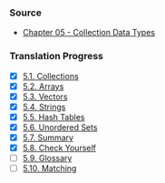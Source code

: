 ### Source
- [Chapter 05 - Collection Data Types](https://runestone.academy/runestone/books/published/cpp4python/CollectionData/toctree.html)

### Translation Progress
- [x] [5.1. Collections](./chap05_sec01_collections.md)
- [x] [5.2. Arrays](./chap05_sec02_arrays.md)
- [x] [5.3. Vectors](./chap05_sec03_vectors.md)
- [x] [5.4. Strings](./chap05_sec04_strings.md)
- [x] [5.5. Hash Tables](./chap05_sec05_hash_tables.md)
- [x] [5.6. Unordered Sets](./chap05_sec06_unordered_sets.md)
- [x] [5.7. Summary](./chap05_sec07_summary.md)
- [x] [5.8. Check Yourself](./chap05_sec08_check_yourself.md)
- [ ] [5.9. Glossary](./chap05_sec09_glossary.md)
- [ ] [5.10. Matching](./chap05_sec10_matching.md)
